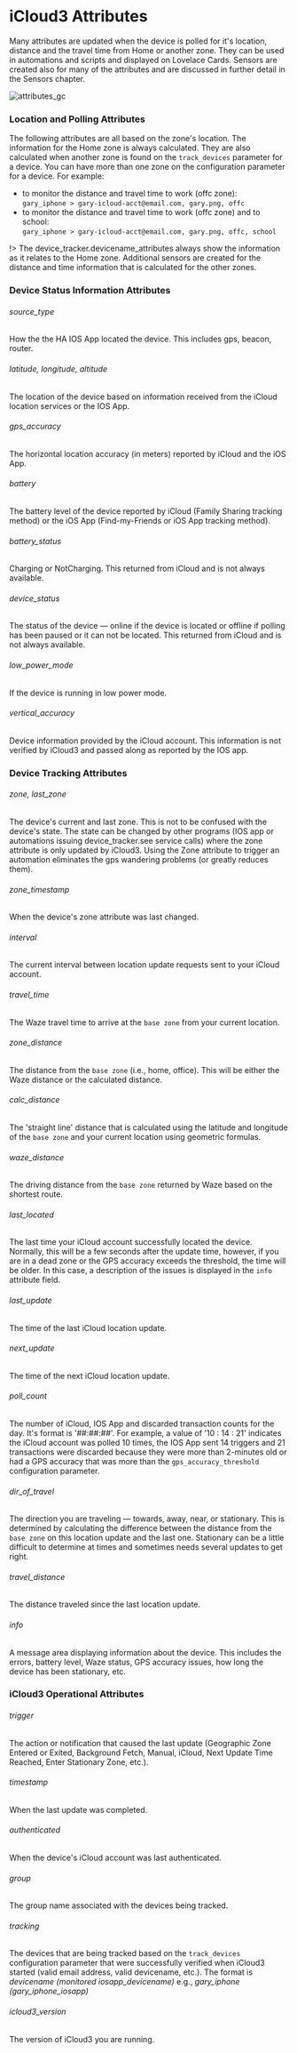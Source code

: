 # iCloud3 Attributes

Many attributes are updated when the device is polled for it's location, distance and the travel time from Home or another zone. They can be used in automations and scripts and displayed on Lovelace Cards.  Sensors are created also for many of the attributes and are discussed in further detail in the Sensors chapter.

![attributes_gc](../images/attributes_gc.jpg)

### Location and Polling Attributes

The following attributes are all based on the zone's location. The information for the Home zone is always calculated. They are also calculated when another zone is found on the `track_devices` parameter for a device. You can have more than one zone on the configuration parameter for a device. For example:

- to monitor the distance and travel time to work (offc zone):  
	`gary_iphone > gary-icloud-acct@email.com, gary.png, offc`
- to monitor the distance and travel time to work (offc zone) and to school:  
	`gary_iphone > gary-icloud-acct@email.com, gary.png, offc, school`

!> The device_tracker.devicename_attributes always show the information as it relates to the Home zone. Additional sensors are created for the distance and time information that is calculated for the other zones.



### Device Status Information Attributes

###### source_type 

How the the HA IOS App located the device. This includes gps, beacon, router.   

###### latitude, longitude, altitude 

The location of the device based on information received from the iCloud location services or the IOS App.  

###### gps_accuracy 

The horizontal location accuracy (in meters) reported by iCloud and the iOS App.  

###### battery

The battery level of the device reported by iCloud (Family Sharing tracking method) or the iOS App (Find-my-Friends or iOS App tracking method). 

###### battery_status 

Charging or NotCharging. This returned from iCloud and is not always available.

###### device_status 

The status of the device — online if the device is located or offline if polling has been paused or it can not be located.  This returned from iCloud and is not always available.

###### low_power_mode 

If the device is running in low power mode.

###### vertical_accuracy 

Device information provided by the iCloud account.  This information is not verified by iCloud3 and passed along as reported by the IOS app.



### Device Tracking Attributes

###### zone, last_zone 

The device's current and last zone. This is not to be confused with the device's state. The state can be changed by other programs (IOS app or automations issuing device_tracker.see service calls) where the zone attribute is only updated by iCloud3. Using the Zone attribute to trigger an automation eliminates the gps wandering problems (or greatly reduces them). 

###### zone_timestamp 

When the device's zone attribute was last changed.

###### interval 

The current interval between location update requests sent to your iCloud account. 

###### travel_time 
The Waze travel time to arrive at the `base zone` from your current location.  

###### zone_distance 
The distance from the `base zone` (i.e., home, office). This will be either the Waze distance or the calculated distance.  

###### calc_distance 

The 'straight line' distance that is calculated using the latitude and longitude of the `base zone` and your current location using geometric formulas.  

###### waze_distance 

The driving distance from the `base zone` returned by Waze based on the shortest route.  

###### last_located 

The last time your iCloud account successfully located the device. Normally, this will be a few seconds after the update time, however, if you are in a dead zone or the GPS accuracy exceeds the threshold, the time will be older. In this case, a description of the issues is displayed in the `info` attribute field.  

###### last_update 

The time of the last iCloud location update.  

###### next_update 

The time of the next iCloud location update.  

###### poll_count 

The number of iCloud, IOS App and discarded transaction counts for the day. It's format is '##:##:##'. For example, a value of '10 : 14 : 21' indicates the iCloud account was polled 10 times, the IOS App sent 14 triggers and  21 transactions were discarded because they were more than 2-minutes old or had a  GPS accuracy that was more than the `gps_accuracy_threshold` configuration parameter.

###### dir_of_travel 
The direction you are traveling — towards, away, near, or stationary. This is determined by calculating the difference between the distance from the `base zone` on this location update and the last one. Stationary can be a little difficult to determine at times and sometimes needs several updates to get right.  

###### travel_distance 

The distance traveled since the last location update.

###### info 
A message area displaying information about the device. This includes the errors, battery level, Waze status, GPS accuracy issues, how long the device has been stationary, etc.  



### iCloud3 Operational Attributes

###### trigger 
The action or notification that caused the last update (Geographic Zone Entered or Exited, Background Fetch, Manual, iCloud, Next Update Time Reached, Enter Stationary Zone, etc.).

###### timestamp 
When the last update was completed.

###### authenticated 

When the device's iCloud account was last authenticated.  

###### group  

The group name associated with the devices being tracked.

###### tracking 

The devices that are being tracked based on the `track_devices` configuration parameter that were successfully verified when iCloud3 started (valid email address, valid devicename, etc.). The format is *devicename (monitored iosapp_devicename)* e.g., *gary_iphone (gary_iphone_iosapp)*

###### icloud3_version 

The version of iCloud3 you are running.  


